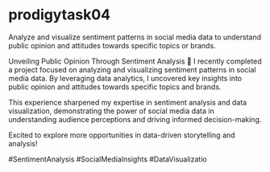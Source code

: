 # prodigytask04
Analyze and visualize sentiment patterns in social media data to understand public opinion and attitudes towards specific topics or brands.

Unveiling Public Opinion Through Sentiment Analysis 🌟
I recently completed a project focused on analyzing and visualizing sentiment patterns in social media data. By leveraging data analytics, I uncovered key insights into public opinion and attitudes towards specific topics and brands.

This experience sharpened my expertise in sentiment analysis and data visualization, demonstrating the power of social media data in understanding audience perceptions and driving informed decision-making.

Excited to explore more opportunities in data-driven storytelling and analysis!

#SentimentAnalysis #SocialMediaInsights #DataVisualizatio
